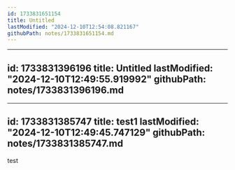 ```yaml
---
id: 1733831651154
title: Untitled
lastModified: "2024-12-10T12:54:08.821167"
githubPath: notes/1733831651154.md
---
```

---
id: 1733831396196
title: Untitled
lastModified: "2024-12-10T12:49:55.919992"
githubPath: notes/1733831396196.md
---
---
id: 1733831385747
title: test1
lastModified: "2024-12-10T12:49:45.747129"
githubPath: notes/1733831385747.md
---
test